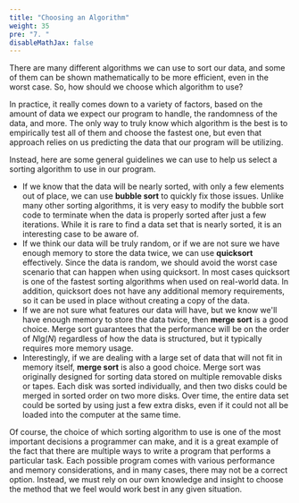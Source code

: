 ```yaml
---
title: "Choosing an Algorithm"
weight: 35
pre: "7. "
disableMathJax: false
---
```


There are many different algorithms we can use to sort our data, and some of them can be shown mathematically to be more efficient, even in the worst case. So, how should we choose which algorithm to use?

In practice, it really comes down to a variety of factors, based on the amount of data we expect our program to handle, the randomness of the data, and more. The only way to truly know which algorithm is the best is to empirically test all of them and choose the fastest one, but even that approach relies on us predicting the data that our program will be utilizing. 

Instead, here are some general guidelines we can use to help us select a sorting algorithm to use in our program.

* If we know that the data will be nearly sorted, with only a few elements out of place, we can use **bubble sort** to quickly fix those issues. Unlike many other sorting algorithms, it is very easy to modify the bubble sort code to terminate when the data is properly sorted after just a few iterations. While it is rare to find a data set that is nearly sorted, it is an interesting case to be aware of. 
* If we think our data will be truly random, or if we are not sure we have enough memory to store the data twice, we can use **quicksort** effectively. Since the data is random, we should avoid the worst case scenario that can happen when using quicksort. In most cases quicksort is one of the fastest sorting algorithms when used on real-world data.  In addition, quicksort does not have any additional memory requirements, so it can be used in place without creating a copy of the data. 
* If we are not sure what features our data will have, but we know we'll have enough memory to store the data twice, then **merge sort** is a good choice. Merge sort guarantees that the performance will be on the order of $N \text{lg}(N)$ regardless of how the data is structured, but it typically requires more memory usage. 
* Interestingly, if we are dealing with a large set of data that will not fit in memory itself, **merge sort** is also a good choice. Merge sort was originally designed for sorting data stored on multiple removable disks or tapes. Each disk was sorted individually, and then two disks could be merged in sorted order on two more disks. Over time, the entire data set could be sorted by using just a few extra disks, even if it could not all be loaded into the computer at the same time.

Of course, the choice of which sorting algorithm to use is one of the most important decisions a programmer can make, and it is a great example of the fact that there are multiple ways to write a program that performs a particular task. Each possible program comes with various performance and memory considerations, and in many cases, there may not be a correct option. Instead, we must rely on our own knowledge and insight to choose the method that we feel would work best in any given situation.
